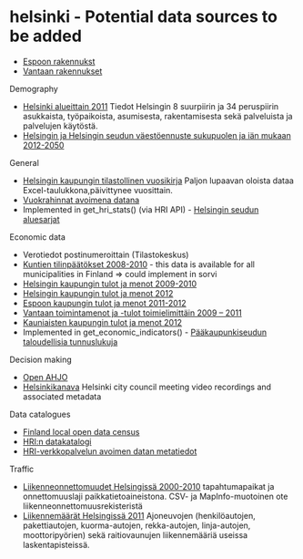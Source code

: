helsinki - Potential data sources to be added
==========

* [Espoon rakennukst](http://www.hri.fi/fi/data/espoon-rakennukset/)
* [Vantaan rakennukset](http://www.hri.fi/fi/data/vantaan-rakennukset/)

Demography
* [Helsinki alueittain 2011](http://www.hri.fi/fi/data/helsinki-alueittain-2011-taulukot/) Tiedot Helsingin 8 suurpiirin ja 34 peruspiirin asukkaista, työpaikoista, asumisesta, rakentamisesta sekä palveluista ja palvelujen käytöstä.
* [Helsingin ja Helsingin seudun väestöennuste sukupuolen ja iän mukaan 2012-2050](http://www.hri.fi/fi/data/helsingin-ja-helsingin-seudun-vaestoennuste-sukupuolen-ja-ian-mukaan-2012-2050/)

General 
* [Helsingin kaupungin tilastollinen vuosikirja](http://www.hel2.fi/tietokeskus/data/helsingin_kaupungin_tilastollinen_vuosikirja_2009/index.html) Paljon lupaavan oloista dataa Excel-taulukkona,päivittynee vuosittain.  
* [Vuokrahinnat avoimena datana](http://valtioneuvosto.fi/ajankohtaista/tiedotteet/tiedote/fi.jsp?oid=357198)
* Implemented in get_hri_stats() (via HRI API) - [Helsingin seudun aluesarjat](http://www.aluesarjat.fi/)

Economic data
* Verotiedot postinumeroittain (Tilastokeskus)
* [Kuntien tilinpäätökset 2008-2010](http://www.hri.fi/fi/data/kuntien-tilinpaatokset-2008-2010/) - this data is available for all municipalities in Finland => could implement in sorvi
* [Helsingin kaupungin tulot ja menot 2009-2010](http://www.hri.fi/fi/data/helsingin-kaupunki-tulot-ja-menot-2009-ja-2010/)  
* [Helsingin kaupungin tulot ja menot 2012]( http://www.hri.fi/fi/data/helsingin-kaupungin-tulot-ja-menot/)  
* [Espoon kaupungin tulot ja menot 2011-2012](http://www.hri.fi/fi/data/espoon-kaupungin-tulot-ja-menot/)
* [Vantaan toimintamenot ja -tulot toimielimittäin 2009 – 2011](http://www.hri.fi/fi/data/vantaan-toimintamenot-ja-tulot-toimielimittain-2009-2011/) 
* [Kauniaisten kaupungin tulot ja menot 2012](http://www.hri.fi/fi/data/kauniaisten-kaupungin-tulot-ja-menot/)
* Implemented in get_economic_indicators() - [Pääkaupunkiseudun taloudellisia tunnuslukuja](http://www.hri.fi/fi/data/paakaupunkiseudun-kuntien-taloudellisia-tunnuslukuja/)  

Decision making
* [Open AHJO](http://dev.hel.fi/apis/openahjo)
* [Helsinkikanava](http://open.helsinkikanava.fi/) Helsinki city council meeting video recordings and associated metadata

Data catalogues
* [Finland local open data census](http://fi-city.census.okfn.org/)
* [HRI:n datakatalogi](http://www.hri.fi/fi/data-haku/)  
* [HRI-verkkopalvelun avoimen datan metatiedot](http://www.hri.fi/fi/data/hri-verkkopalvelun-avoimen-datan-metatiedot)

Traffic
* [Liikenneonnettomuudet Helsingissä 2000-2010](http://www.hri.fi/fi/data/liikenneonnettomuudet-helsingissa-2000-2010) tapahtumapaikat ja onnettomuuslaji paikkatietoaineistona. CSV- ja MapInfo-muotoinen ote liikenneonnettomuusrekisteristä
* [Liikennemäärät Helsingissä 2011](http://www.hri.fi/fi/data/liikennemaarat-helsingissa-2011) Ajoneuvojen (henkilöautojen, pakettiautojen, kuorma-autojen, rekka-autojen, linja-autojen, moottoripyörien) sekä raitiovaunujen liikennemääriä useissa laskentapisteissä.